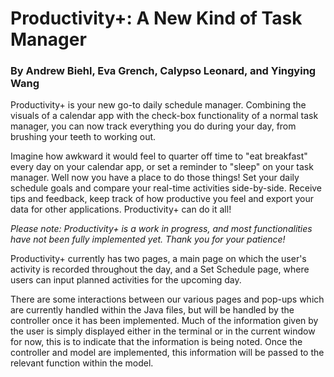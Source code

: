 # Productivity+: A New Kind of Task Manager
### By Andrew Biehl, Eva Grench, Calypso Leonard, and Yingying Wang

Productivity+ is your new go-to daily schedule manager. Combining the visuals of a calendar app with the check-box functionality of a normal task manager, you can now track everything you do during your day, from brushing your teeth to working out.

Imagine how awkward it would feel to quarter off time to "eat breakfast" every day on your calendar app, or set a reminder to "sleep" on your task manager. Well now you have a place to do those things! Set your daily schedule goals and compare your real-time activities side-by-side. Receive tips and feedback, keep track of how productive you feel and export your data for other applications. Productivity+ can do it all!

*Please note: Productivity+ is a work in progress, and most functionalities have not been fully implemented yet. Thank you for your patience!*

Productivity+ currently has two pages, a main page on which the user's activity is recorded throughout the day, and a Set Schedule page, where users can input planned activities for the upcoming day.

There are some interactions between our various pages and pop-ups which are currently handled within the Java files, but will be handled by the controller once it has been implemented. Much of the information given by the user is simply displayed either in the terminal or in the current window for now, this is to indicate that the information is being noted. Once the controller and model are implemented, this information will be passed to the relevant function within the model.
